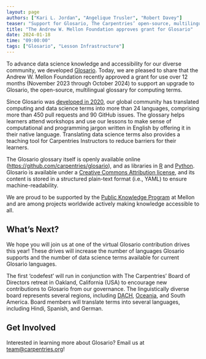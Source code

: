 ```yaml
---
layout: page
authors: ["Kari L. Jordan", "Angelique Trusler", "Robert Davey"]
teaser: "Support for Glosario, The Carpentries’ open-source, multilingual glossary for computing terms"
title: "The Andrew W. Mellon Foundation approves grant for Glosario"
date: 2024-01-18
time: "09:00:00"
tags: ["Glosario", "Lesson Infrastructure"]
---
```


To advance data science knowledge and accessibility for our diverse community, we developed [Glosario](https://glosario.carpentries.org/). Today, we are pleased to share that the Andrew W. Mellon Foundation recently approved a grant for use over 12 months (November 2023 through October 2024) to support an upgrade to Glosario, the open-source, multilingual glossary for computing terms. 

Since Glosario was [developed in 2020](https://carpentries.org/blog/2020/07/announcing-glosario), our global community has translated computing and data science terms into more than 24 languages, comprising more than 450 pull requests and 90 GitHub issues. The glossary helps learners attend workshops and use our lessons to make sense of computational and programming jargon written in English by offering it in their native language. Translating data science terms also provides a teaching tool for Carpentries Instructors to reduce barriers for their learners. 

The Glosario glossary itself is openly available online (<https://github.com/carpentries/glosario>), and as libraries in [R](https://github.com/carpentries/glosario-r/) and [Python](https://github.com/carpentries/glosario-py/). Glosario is available under a [Creative Commons Attribution license](https://docs.carpentries.org/LICENSE.html), and its content is stored in a structured plain-text format (i.e., YAML) to ensure machine-readability.

We are proud to be supported by the [Public Knowledge Program](https://www.mellon.org/grant-programs/public-knowledge) at Mellon and are among projects worldwide actively making knowledge accessible to all. 

## What’s Next?
We hope you will join us at one of the virtual Glosario contribution drives this year! These drives will increase the number of languages Glosario supports and the number of data science terms available for current Glosario languages. 

The first ‘codefest’ will run in conjunction with The Carpentries’ Board of Directors retreat in Oakland, California (USA) to encourage new contributions to Glosario from our governance. The linguistically diverse board represents several regions, including [DACH](https://en.wiktionary.org/wiki/DACH), [Oceania](https://en.wikipedia.org/wiki/Oceania), and South America. Board members will translate terms into several languages, including Hindi, Spanish, and German. 

## Get Involved
Interested in learning more about Glosario? Email us at [team@carpentries.org](mailto:team@carpentries.org)!
